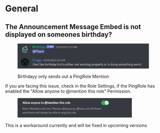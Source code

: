 # General

## The Announcement Message Embed is not displayed on someones birthday?

<figure><img src="../.gitbook/assets/grafik (4).png" alt=""><figcaption><p>Birthdayy only sends out a PingRole Mention</p></figcaption></figure>

If you are facing this issue, check in the Role Settings, if the PingRole has enabled the "Allow anyone to @mention this role" Permission.&#x20;

<figure><img src="../.gitbook/assets/grafik (2).png" alt=""><figcaption></figcaption></figure>

This is a workaround currently and will be fixed in upcoming versions.

